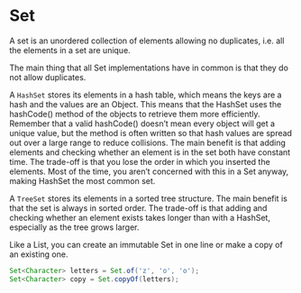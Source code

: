 # Set

A set is an unordered collection of elements allowing no duplicates, i.e. all the elements in a set are unique.

The main thing that all Set implementations have in common is that they do not allow duplicates.

A `HashSet` stores its elements in a hash table, which means the keys are a hash and the values are an Object. This means that the HashSet uses the hashCode() method of the objects to retrieve them more efficiently. Remember that a valid hashCode() doesn’t mean every object will get a unique value, but the method is often written so that hash values are spread out over a large range to reduce collisions.
The main benefit is that adding elements and checking whether an element is in the set both have constant time. The trade-­off is that you lose the order in which you inserted the elements. Most of the time, you aren’t concerned with this in a Set anyway, making HashSet the most common set.

A `TreeSet` stores its elements in a sorted tree structure. The main benefit is that the set is always in sorted order. The trade-­off is that adding and checking whether an element exists takes longer than with a HashSet, especially as the tree grows larger.

Like a List, you can create an immutable Set in one line or make a copy of an existing one.

```java
Set<Character> letters = Set.of('z', 'o', 'o');
Set<Character> copy = Set.copyOf(letters);
```

